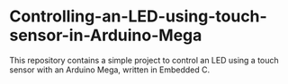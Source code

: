 # Controlling-an-LED-using-touch-sensor-in-Arduino-Mega
This repository contains a simple project to control an LED using a touch sensor with an Arduino Mega, written in Embedded C.
